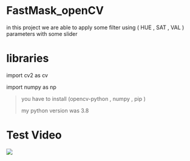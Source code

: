 # FastMask_openCV
in this project we are able to apply some filter using ( HUE , SAT , VAL ) parameters with some slider

# libraries

import cv2 as cv

import numpy as np

> you have to install (opencv-python , numpy , pip )
> 
> my python version was 3.8



# Test Video
![](https://github.com/mohammadst99/FastMask_openCV/blob/main/test.gif)

